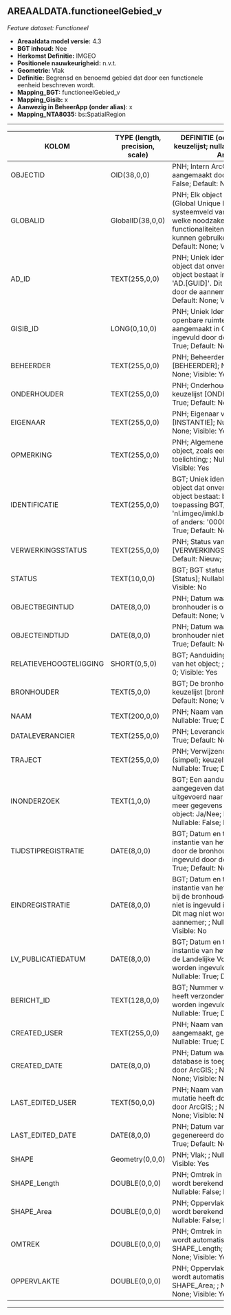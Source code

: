 ## AREAALDATA.functioneelGebied_v

*Feature dataset: Functioneel*


* __Areaaldata model versie:__ 4.3
* __BGT inhoud:__ Nee						
* __Herkomst Definitie:__ IMGEO						
* __Positionele nauwkeurigheid:__ n.v.t.						
* __Geometrie:__ Vlak						
* __Definitie:__ Begrensd en benoemd gebied dat door een functionele eenheid beschreven wordt.						
* __Mapping_BGT:__ functioneelGebied_v						
* __Mapping_Gisib:__ x						
* __Aanwezig in BeheerApp (onder alias)__: x
* __Mapping_NTA8035:__ bs:SpatialRegion 						
						
***						
						
|__KOLOM__                             |__TYPE (length, precision, scale)__                      |__DEFINITIE__ (oorsprong;	 beschrijving;	 keuzelijst;	 nullable;	 default;	 zichtbaar in Areaalviewer)|	
|------                          |----                  |-----    |						
|OBJECTID                        |OID(38,0,0)           |PNH; Intern ArcGIS Identificatienummer, aangemaakt door ArcGIS;	;	 Nullable: False;	 Default: None;	 Visible: Yes|	
|GLOBALID                        |GlobalID(38,0,0)      |PNH; Elk object heeft een unieke GlobalID (Global Unique Identifier). Dit is een systeemveld van de ArcGIS software welke noodzakelijk is om een aantal functionaliteiten binnen deze software te kunnen gebruiken; ; Nullable: False; Default: None; Visible: No|
|AD_ID                           |TEXT(255,0,0)         |PNH; Uniek identificatienummer voor het object dat onveranderlijk is zolang het object bestaat in Areaaldata: in format 'AD.[GUID]'. Dit moet worden ingevuld door de aannemer;	;	 Nullable: False;	 Default: None;	 Visible: Yes|	
|GISIB_ID                        |LONG(0,10,0)          |PNH; Uniek Identificatienummer beheer openbare ruimte (GISIB), wordt aangemaakt in GISIB en mag niet worden ingevuld door de aannemer;	;	 Nullable: True;	 Default: None;	 Visible: No|	
|BEHEERDER                       |TEXT(255,0,0)         |PNH; Beheerder van het object; keuzelijst [BEHEERDER]; Nullable: True; Default: None; Visible: Yes|
|ONDERHOUDER                     |TEXT(255,0,0)         |PNH; Onderhouder van het object; keuzelijst [ONDERHOUDER]; Nullable: True; Default: None; Visible: Yes|
|EIGENAAR                        |TEXT(255,0,0)         |PNH; Eigenaar van het object; keuzelijst [INSTANTIE]; Nullable: True; Default: None; Visible: Yes|
|OPMERKING                       |TEXT(255,0,0)         |PNH; Algemene opmerking voor het object, zoals een omschrijving of toelichting; ; Nullable: True; Default: None; Visible: Yes|
|IDENTIFICATIE                   |TEXT(255,0,0)         |BGT; Uniek identificatienummer voor het object dat onveranderlijk is zolang het object bestaat: bevat indien van toepassing BGT/IMKL ID in format 'nl.imgeo/imkl.bronhouderscode.LokaalID' of anders: '00000'.LokaalID;	;	 Nullable: True;	 Default: None;	 Visible: No|	
|VERWERKINGSSTATUS               |TEXT(255,0,0)         |PNH; Status van de gegevens;	 keuzelijst [VERWERKINGSSTATUS];	 Nullable: False;	 Default: Nieuw;	 Visible: Yes|	
|STATUS                          |TEXT(10,0,0)          |BGT; BGT status van het object;	 keuzelijst [Status];	 Nullable: False;	 Default: None;	 Visible: No|	
|OBJECTBEGINTIJD                 |DATE(8,0,0)           |PNH; Datum waarop het object bij de bronhouder is ontstaan;	;	 Nullable: True;	 Default: None;	 Visible: Yes|	
|OBJECTEINDTIJD                  |DATE(8,0,0)           |PNH; Datum waarop het object bij de bronhouder niet meer geldig is;	;	 Nullable: True;	 Default: None;	 Visible: Yes|	
|RELATIEVEHOOGTELIGGING          |SHORT(0,5,0)          |BGT; Aanduiding voor de relatieve hoogte van het object;	;	 Nullable: False;	 Default: 0;	 Visible: Yes|	
|BRONHOUDER                      |TEXT(5,0,0)           |BGT; De bronhoudercode van het object;	 keuzelijst [bronhouder];	 Nullable: False;	 Default: None;	 Visible: No|	
|NAAM                            |TEXT(200,0,0)         |PNH; Naam van het functionele gebied;	;	 Nullable: True;	 Default: None;	 Visible: Yes|	
|DATALEVERANCIER                 |TEXT(255,0,0)         |PNH; Leverancier van de data;	;	 Nullable: True;	 Default: None;	 Visible: No|	
|TRAJECT                         |TEXT(255,0,0)         |PNH; Verwijzende sleutel naar traject_v (simpel);	 keuzelijst [TRAJECT_NAAM];	 Nullable: True;	 Default: None;	 Visible: Yes|	
|INONDERZOEK                     |TEXT(1,0,0)           |BGT; Een aanduiding waarmee wordt aangegeven dat een onderzoek wordt uitgevoerd naar de juistheid van een of meer gegevens van het betreffende object: Ja/Nee;	 keuzelijst [jaNee];	 Nullable: False;	 Default: N;	 Visible: No|	
|TIJDSTIPREGISTRATIE             |DATE(8,0,0)           |BGT; Datum en tijdstip waarop deze instantie van het object is opgenomen door de bronhouder. Dit mag niet worden ingevuld door de aannemer;	;	 Nullable: True;	 Default: None;	 Visible: No|	
|EINDREGISTRATIE                 |DATE(8,0,0)           |BGT; Datum en tijdstip waarop deze instantie van het object niet meer geldig is bij de bronhouder. Wanneer deze waarde niet is ingevuld is de instantie nog geldig. Dit mag niet worden ingevuld door de aannemer;	;	 Nullable: True;	 Default: None;	 Visible: No|	
|LV_PUBLICATIEDATUM              |DATE(8,0,0)           |BGT; Datum en tijdstip waarop deze instantie van het object is opgenomen in de Landelijke Voorziening. Dit mag niet worden ingevuld door de aannemer;	;	 Nullable: True;	 Default: None;	 Visible: No|	
|BERICHT_ID                      |TEXT(128,0,0)         |BGT; Nummer van het bericht dat PNH heeft verzonden naar LV. Dit mag niet worden ingevuld door de aannemer;	;	 Nullable: True;	 Default: None;	 Visible: No|	
|CREATED_USER                    |TEXT(255,0,0)         |PNH; Naam van gebruiker die de rij heeft aangemaakt, gegenereerd door ArcGIS;	;	 Nullable: True;	 Default: None;	 Visible: No|	
|CREATED_DATE                    |DATE(8,0,0)           |PNH; Datum waarop de rij aan de database is toegevoegd, gegenereerd door ArcGIS;	;	 Nullable: True;	 Default: None;	 Visible: No|	
|LAST_EDITED_USER                |TEXT(50,0,0)          |PNH; Naam van gebruiker die de laatste mutatie heeft doorgevoerd, gegenereerd door ArcGIS;	;	 Nullable: True;	 Default: None;	 Visible: No|	
|LAST_EDITED_DATE                |DATE(8,0,0)           |PNH; Datum van de laatste mutatie, gegenereerd door ArcGIS;	;	 Nullable: True;	 Default: None;	 Visible: No|	
|SHAPE                           |Geometry(0,0,0)       |PNH; Vlak;	;	 Nullable: True;	 Default: None;	 Visible: Yes|	
|SHAPE_Length                    |DOUBLE(0,0,0)         |PNH; Omtrek in meters, 5 decimalen. Dit wordt berekend in bepaalde applicaties;	;	 Nullable: False;	 Default: None;	 Visible: No|	
|SHAPE_Area                      |DOUBLE(0,0,0)         |PNH; Oppervlakte in m2, 5 decimalen. Dit wordt berekend in bepaalde applicaties;	;	 Nullable: False;	 Default: None;	 Visible: No|	
|OMTREK                          |DOUBLE(0,0,0)         |PNH; Omtrek in meters, 5 decimalen. Dit wordt automatisch gevuld uit SHAPE_Length;	;	 Nullable: False;	 Default: None;	 Visible: Yes|	
|OPPERVLAKTE                     |DOUBLE(0,0,0)         |PNH; Oppervlakte in m2, 5 decimalen. Dit wordt automatisch gevuld uit SHAPE_Area;	;	 Nullable: False;	 Default: None;	 Visible: Yes|	
						
						
***						
